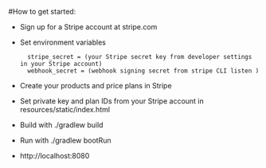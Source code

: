 #How to get started: 

* Sign up for a Stripe account at stripe.com

* Set environment variables

        stripe_secret = (your Stripe secret key from developer settings in your Stripe account)
        webhook_secret = (webhook signing secret from stripe CLI listen )
    
* Create your products and price plans in Stripe

* Set private key and plan IDs from your Stripe account in resources/static/index.html
    
* Build with ./gradlew build
* Run with ./gradlew bootRun

* http://localhost:8080

